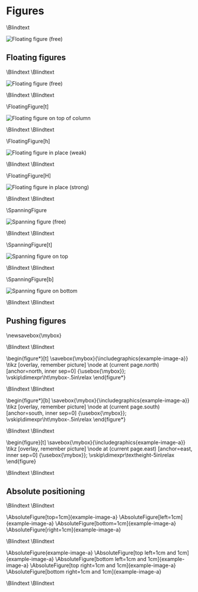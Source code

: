 # Figures

\Blindtext

![Floating figure (free)](comune-pv)

## Floating figures

\Blindtext
\Blindtext

![Floating figure (free)](example-image-a)

\Blindtext
\Blindtext

\FloatingFigure[t]

![Floating figure on top of column](example-image-a)

\Blindtext
\Blindtext

\FloatingFigure[h]

![Floating figure in place (weak)](example-image-a)

\Blindtext
\Blindtext

\FloatingFigure[H]

![Floating figure in place (strong)](example-image-a)

\Blindtext
\Blindtext

\SpanningFigure

![Spanning figure (free)](example-image-a)

\Blindtext
\Blindtext

\SpanningFigure[t]

![Spanning figure on top](example-image-a)

\Blindtext
\Blindtext

\SpanningFigure[b]

![Spanning figure on bottom](example-image-a)

\Blindtext
\Blindtext

## Pushing figures

\newsavebox{\mybox}

\Blindtext
\Blindtext

\begin{figure*}[t]
\savebox{\mybox}{\includegraphics{example-image-a}}
\tikz [overlay, remember picture] \node at (current page.north) [anchor=north, inner sep=0] {\usebox{\mybox}};
\vskip\dimexpr\ht\mybox-.5in\relax
\end{figure*}

\Blindtext
\Blindtext

\begin{figure*}[b]
\savebox{\mybox}{\includegraphics{example-image-a}}
\tikz [overlay, remember picture] \node at (current page.south) [anchor=south, inner sep=0] {\usebox{\mybox}};
\vskip\dimexpr\ht\mybox-.5in\relax
\end{figure*}

\Blindtext
\Blindtext

\begin{figure}[t]
\savebox{\mybox}{\includegraphics{example-image-a}}
\tikz [overlay, remember picture] \node at (current page.east) [anchor=east, inner sep=0] {\usebox{\mybox}};
\vskip\dimexpr\textheight-5in\relax
\end{figure}

\Blindtext
\Blindtext

## Absolute positioning

\Blindtext
\Blindtext

\AbsoluteFigure[top=1cm]{example-image-a}
\AbsoluteFigure[left=1cm]{example-image-a}
\AbsoluteFigure[bottom=1cm]{example-image-a}
\AbsoluteFigure[right=1cm]{example-image-a}

\Blindtext
\Blindtext

\AbsoluteFigure{example-image-a}
\AbsoluteFigure[top left=1cm and 1cm]{example-image-a}
\AbsoluteFigure[bottom left=1cm and 1cm]{example-image-a}
\AbsoluteFigure[top right=1cm and 1cm]{example-image-a}
\AbsoluteFigure[bottom right=1cm and 1cm]{example-image-a}

\Blindtext
\Blindtext

